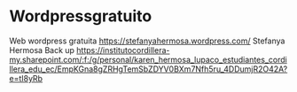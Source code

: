 # Wordpressgratuito
Web wordpress gratuita 
https://stefanyahermosa.wordpress.com/
Stefanya Hermosa
Back up https://institutocordillera-my.sharepoint.com/:f:/g/personal/karen_hermosa_lupaco_estudiantes_cordillera_edu_ec/EmpKGna8gZRHgTemSbZDYV0BXm7Nfh5ru_4DDumjR2O42A?e=tI8yRb
